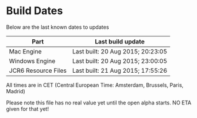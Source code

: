 # Build Dates

Below are the last known dates to updates

Part | Last build update
-----|-----
Mac Engine | Last built: 20 Aug 2015; 20:23:05
Windows Engine | Last built: 20 Aug 2015; 23:00:05
JCR6 Resource Files | Last built: 21 Aug 2015; 17:55:26
All times are in CET (Central European Time: Amsterdam, Brussels, Paris, Madrid)


Please note this file has no real value yet until the open alpha starts. NO ETA given for that yet!
